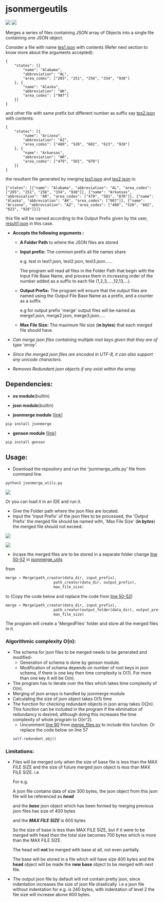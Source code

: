# jsonmergeutils 
![](https://img.shields.io/github/license/Blank1611/jsonmergeutils) ![](https://img.shields.io/badge/Python-v3%2B-green)

Merges a series of files containing JSON array of Objects into a single file containing one JSON object.

Consider a file with name [tes1.json](SampleJsonfiles/tes1.json) with contents (Refer next section to know more about the arguments accepted):
```
{
	"states": [{
		"name": "Alabama",
		"abbreviation": "AL",
		"area_codes": ["205", "251", "256", "334", "938"]
	}, {
		"name": "Alaska",
		"abbreviation": "AK",
		"area_codes": ["907"]
	}]
}
```
and other file with same prefix but different number as suffix say [tes2.json](SampleJsonfiles/tes2.json) with contents:
```
{
	"states": [{
		"name": "Arizona",
		"abbreviation": "AZ",
		"area_codes": ["480", "520", "602", "623", "928"]
	}, {
		"name": "Arkansas",
		"abbreviation": "AR",
		"area_codes": ["479", "501", "870"]
	}]
}
```
the resultant file generated by merging [tes1.json](SampleJsonfiles/tes1.json) and [tes2.json](SampleJsonfiles/tes2.json) is:
```
{"states": [{"name": "Alabama", "abbreviation": "AL", "area_codes": ["205", "251", "256", "334", "938"]}, {"name": "Arkansas", "abbreviation": "AR", "area_codes": ["479", "501", "870"]}, {"name": "Alaska", "abbreviation": "AK", "area_codes": ["907"]}, {"name": "Arizona", "abbreviation": "AZ", "area_codes": ["480", "520", "602", "623", "928"]}]}
```
this file will be named according to the Output Prefix given by the user, [result1.json](SampleJsonfiles/result1.json) in this case.

* **Accepts the following arguments :** 
  * **A Folder Path** to where the JSON files are stored
  * **Input prefix:** The common prefix all file names share
  
    e.g. test in test1.json, test2.json, test3.json......
    
    The program will read all files in the Folder Path that begin with the Input File
    Base Name, and process them in increasing order of the number added as a
    suffix to each file (1,2,3,....,12,13,...).
   * **Output Prefix:** The program will ensure that the output files are named using the Output File
     Base Name as a prefix, and a counter as a suffix.
     
     e.g for output prefix 'merge' output files will be named as merge1.json, merge2.json, merge3.json.....
    * **Max File Size:** The maximum file size (**in bytes**) that each merged file should have.
  
* _Can merge json files containing multiple root keys given that they are of type 'array'._ 

* _Since the merged json files are encoded in UTF-8, it can also support any unicode characters._

* _Removes Redundant json objects if any exist within the array._

## **Dependencies:**

* **os module**(builtin)
* **json module**(builtin)

* **jsonmerge module** [[link]](https://pypi.org/project/jsonmerge/)
```bash
pip install jsonmerge
```
* **genson module** [[link]](https://pypi.org/project/genson/)
```bash
pip install genson
```
## **Usage:**
* Download the repository and run the 'jsonmerge_utils.py' file from command line.
```bash
python3 jsonmerge_utils.py
```
![](https://github.com/Blank1611/jsonmergeutils/blob/master/screenshot/1st.PNG)

Or you can load it in an IDE and run it.

* Give the Folder path where the json files are located.
* Input the 'Input Prefix' of the json files to be processed, the 'Output Prefix' the merged file should be named with, 'Max File         Size' (_**in bytes**_) the merged file should not exceed.

![](https://github.com/Blank1611/jsonmergeutils/blob/master/screenshot/2nd.PNG)

![](https://github.com/Blank1611/jsonmergeutils/blob/master/screenshot/3rd.PNG)

- Incase the merged files are to be stored in a separate folder change [line 50-52](https://github.com/Blank1611/jsonmergeutils/blob/491df379c279265425d3739a6ee56fbe404e453b/jsonmerge_utils.py#L50) in [jsonmerge_utils](jsonmerge_utils.py)

from 
```python
merge = Merge(path_creator(data_dir, input_prefix),
                      path_creator(data_dir, output_prefix),
                      max_file_size)
```
to (Copy the code below and replace the code from [line 50-52](https://github.com/Blank1611/jsonmergeutils/blob/491df379c279265425d3739a6ee56fbe404e453b/jsonmerge_utils.py#L50))
```python
merge = Merge(path_creator(data_dir, input_prefix),
                      path_creator(output_folder(data_dir), output_prefix),
                      max_file_size)
```
The program will create a 'MergedFiles' folder and store all the merged files in it.

### Algorithmic complexity O(n):

* The schema for json files to be merged needs to be generated and modified-
  * Generation of schema is done by genson module.
  * Modification of schema depends on number of root keys in json schema, if there is one key then time complexity is O(1). For more than one key it will be O(n). 
* The program has to iterate over the files which takes time complexity of O(n).
* Merging of json arrays is handled by jsonmerge module
* Calculating the size of json object takes O(1) time
* The function for checking redundant objects in json array takes O(2n). This function can be included in the program if the elimination of redundancy is desired, although doing this increases the time complexity of whole program to O(n^2).
  * Uncomment [line 90](https://github.com/Blank1611/jsonmergeutils/blob/491df379c279265425d3739a6ee56fbe404e453b/merge_files.py#L90) from [merge_files.py](merge_files.py) to include this function.
  Or replace the code below on line 57
  ```python
  self.redundant_obj()
  ```
  
### Limitations:
* Files will be merged only when the size of base file is less than the MAX FILE SIZE and the size of future merged json object is less than MAX FILE SIZE.
   i.e 
   
   For e.g. 
   
   A json file contains data of size 300 bytes, the json object from this json file will be referenced as **_head_**   
   
   and the **_base_** json object which has been formed by merging previous json files has size of 400 bytes 
   
   and the **_MAX FILE SIZE_** is 600 bytes
   
   So the size of base is less than MAX FILE SIZE, but if it were to be merged with head then the total size becomes 700 bytes which is more than the MAX FILE SIZE.
   
   The head will **not** be merged with base at all, not even partially.
   
   The base will be stored in a file which will have size 400 bytes and the **head** object will be made the **new base** object to be merged with next file.
* The output json file by default will not contain pretty json, since indentation increases the size of json file drastically.
  i.e a json file without indentation for e.g. is 240 bytes, with indentation of level 2 the file size will increase above 600 bytes.
